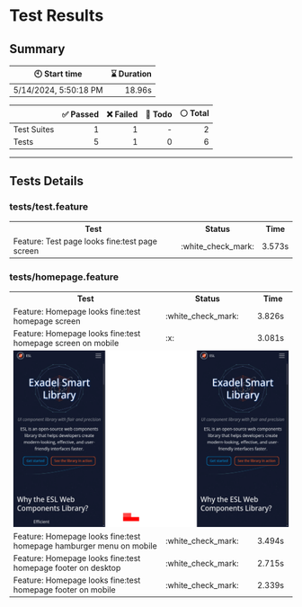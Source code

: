 # Test Results
  ## Summary
  
| :clock10: Start time | :hourglass: Duration |
| --- | ---: |
|5/14/2024, 5:50:18 PM|18.96s|

| | :white_check_mark: Passed | :x: Failed | :construction: Todo | :white_circle: Total |
| --- | ---: | ---: | ---:| ---: |
|Test Suites|1|1|-|2|
|Tests|5|1|0|6|



  ---
  ## Tests Details
  ### tests/test.feature
<table>
<tr><th>Test</th><th>Status</th><th>Time</th></tr>
<tr><td>Feature: Test page looks fine:test page screen</td><td>:white_check_mark:</td><td>3.573s</td></tr>
</table>

### tests/homepage.feature
<table>
<tr><th>Test</th><th>Status</th><th>Time</th></tr>
<tr><td>Feature: Homepage looks fine:test homepage screen</td><td>:white_check_mark:</td><td>3.826s</td></tr>
<tr><td>Feature: Homepage looks fine:test homepage screen on mobile</td><td>:x:</td><td>3.081s</td></tr>
<tr><td colspan="3"><img src="https://github.com/exadel-inc/esl/blob/diff-report/homepage-feature-feature-homepage-looks-fine-test-homepage-screen-on-mobile-1-snap-diff.png?raw=true" alt="Test Diff homepage-feature-feature-homepage-looks-fine-test-homepage-screen-on-mobile-1-snap-diff.png"/></td></tr><tr><td>Feature: Homepage looks fine:test homepage hamburger menu on mobile</td><td>:white_check_mark:</td><td>3.494s</td></tr>
<tr><td>Feature: Homepage looks fine:test homepage footer on desktop</td><td>:white_check_mark:</td><td>2.715s</td></tr>
<tr><td>Feature: Homepage looks fine:test homepage footer on mobile</td><td>:white_check_mark:</td><td>2.339s</td></tr>
</table>


